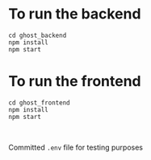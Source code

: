 # To run the backend
```
cd ghost_backend
npm install
npm start
```

# To run the frontend
```
cd ghost_frontend
npm install
npm start
```

<br>

Committed `.env` file for testing purposes